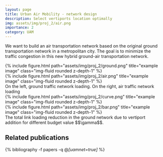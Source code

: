 ```yaml
---
layout: page
title: Urban Air Mobility - network design
description: Select vertiports location optimally
img: assets/img/proj_2/air.png
importance: 2
category: UAM
---
```


We want to build an air transportation network based on the original ground transportation network in a metropolitan city. The goal is to minimize the traffic congestion in this new hybrid ground-air transportation network.

<div class="row">
    <div class="col-sm mt-3 mt-md-0">
        {% include figure.html path="assets/img/proj_2/ground.png" title="example image" class="img-fluid rounded z-depth-1" %}
    </div>
    <div class="col-sm mt-3 mt-md-0">
        {% include figure.html path="assets/img/proj_2/air.png" title="example image" class="img-fluid rounded z-depth-1" %}
    </div>
</div>
<div class="caption">
    On the left, ground traffic network loading. On the right, air traffic network loading
</div>

<div class="row">
    <div class="col-sm mt-3 mt-md-0">
        {% include figure.html path="assets/img/proj_2/curve.png" title="example image" class="img-fluid rounded z-depth-1" %}
    </div>
    <div class="col-sm mt-3 mt-md-0">
        {% include figure.html path="assets/img/proj_2/bar.png" title="example image" class="img-fluid rounded z-depth-1" %}
    </div>
</div>
<div class="caption">
    The total link loading reduction in the ground network due to vertiport addition for different budget value $$\gamma$$.
</div>

<div class="publications">
<h2>Related publications</h2>  
  
{% bibliography -f papers -q @*[uamnet=true]* %}
</div>


